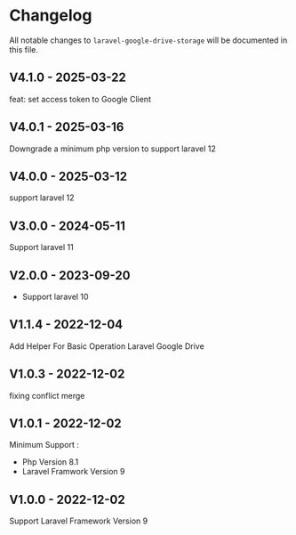 # Changelog

All notable changes to `laravel-google-drive-storage` will be documented in this file.

## V4.1.0 - 2025-03-22

feat: set access token to Google Client

## V4.0.1 - 2025-03-16

Downgrade a minimum php version to support laravel 12

## V4.0.0 - 2025-03-12

support laravel 12

## V3.0.0 - 2024-05-11

Support laravel 11

## V2.0.0 - 2023-09-20

- Support laravel 10

## V1.1.4 - 2022-12-04

Add Helper For Basic Operation Laravel Google Drive

## V1.0.3 - 2022-12-02

fixing conflict merge

## V1.0.1 - 2022-12-02

Minimum Support :

- Php Version 8.1
- Laravel Framwork Version 9

## V1.0.0 - 2022-12-02

Support Laravel Framework Version 9
